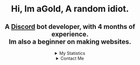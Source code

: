  <h1 align='center'>Hi, Im aGold, A random idiot.</h1>

<h2 align="center"> A <a href="https://discord.com">Discord</a> bot developer, with 4 months of experience.<br>Im also a beginner on making websites.</h2>

 

 <details align="center"> 

   <summary>My Statistics</summary> 

    

   ![Github Stats](https://github-readme-stats.vercel.app/api?username=agolddev&count_private=true&show_icons=true&include_all_commits=true&hide_border=true&count_private=true&theme=gotham&title_color=00FF00&text_color=7BFEAE&icon_color=7BFEAE) 

   ![Top Languages](https://github-readme-stats.vercel.app/api/top-langs/?username=agolddev&show_icons=true&include_all_commits=true&hide_border=true&count_private=true&theme=gotham&langs_count=4&layout=compact&title_color=00FF00&text_color=7BFEAE) 

 </details>

<details align="center">

<summary>Contact Me</summary>

You can contact me on Discord, username is **__aGold#9596.__**

[![​Discord Presence​](https://lanyard.cnrad.dev/api/811063196248440903?bg=3092790&idleMessage=Nothing%20to%20see%20Here!)](https://discord.com/users/811063196248440903)



